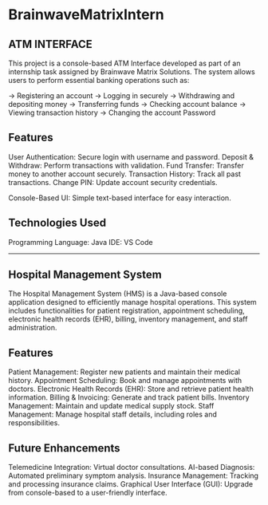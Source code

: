 # BrainwaveMatrixIntern

## ATM INTERFACE
This project is a console-based ATM Interface developed as part of an internship task assigned by Brainwave Matrix Solutions. The system allows users to perform essential banking operations such as:

-> Registering an account
-> Logging in securely
-> Withdrawing and depositing money
-> Transferring funds
-> Checking account balance
-> Viewing transaction history
-> Changing the account Password

## Features

User Authentication: Secure login with username and password.
Deposit & Withdraw: Perform transactions with validation.
Fund Transfer: Transfer money to another account securely.
Transaction History: Track all past transactions.
Change PIN: Update account security credentials.

Console-Based UI: Simple text-based interface for easy interaction.

## Technologies Used

Programming Language: Java
IDE: VS Code


-------------------------------------------------------------------------------------------
## Hospital Management System
The Hospital Management System (HMS) is a Java-based console application designed to efficiently manage hospital operations. This system includes functionalities for patient registration, appointment scheduling, electronic health records (EHR), billing, inventory management, and staff administration.

## Features

Patient Management: Register new patients and maintain their medical history.
Appointment Scheduling: Book and manage appointments with doctors.
Electronic Health Records (EHR): Store and retrieve patient health information.
Billing & Invoicing: Generate and track patient bills.
Inventory Management: Maintain and update medical supply stock.
Staff Management: Manage hospital staff details, including roles and responsibilities.

## Future Enhancements

Telemedicine Integration: Virtual doctor consultations.
AI-based Diagnosis: Automated preliminary symptom analysis.
Insurance Management: Tracking and processing insurance claims.
Graphical User Interface (GUI): Upgrade from console-based to a user-friendly interface.
